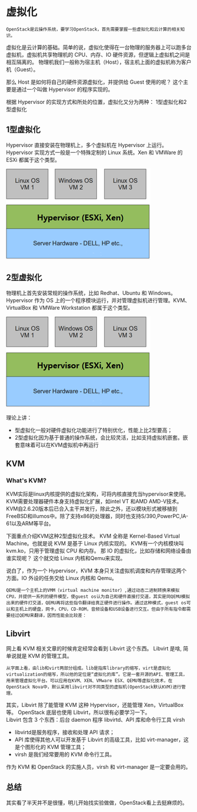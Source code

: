# 虚拟化
    OpenStack是云操作系统，要学习OpenStack，首先需要掌握一些虚拟化和云计算的相关知识。

虚拟化是云计算的基础。简单的说，虚拟化使得在一台物理的服务器上可以跑多台虚拟机，虚拟机共享物理机的 CPU、内存、IO 硬件资源，但逻辑上虚拟机之间是相互隔离的。  物理机我们一般称为宿主机（Host），宿主机上面的虚拟机称为客户机（Guest）。

那么 Host 是如何将自己的硬件资源虚拟化，并提供给 Guest 使用的呢？ 
这个主要是通过一个叫做 Hypervisor 的程序实现的。

根据 Hypervisor 的实现方式和所处的位置，虚拟化又分为两种： 
1型虚拟化和2型虚拟化 
## 1型虚拟化

Hypervisor 直接安装在物理机上，多个虚拟机在 Hypervisor 上运行。Hypervisor 实现方式一般是一个特殊定制的 Linux 系统。Xen 和 VMWare 的 ESXi 都属于这个类型。 

![Image text](https://raw.githubusercontent.com/inspurcloudgroup/rd2/master/%E8%AE%B8%E8%88%92%E5%AE%87/img/1.PNG)
## 2型虚拟化

物理机上首先安装常规的操作系统，比如 Redhat、Ubuntu 和 Windows。Hypervisor 作为 OS 上的一个程序模块运行，并对管理虚拟机进行管理。KVM、VirtualBox 和 VMWare Workstation 都属于这个类型。   

![Image text](https://raw.githubusercontent.com/inspurcloudgroup/rd2/master/%E8%AE%B8%E8%88%92%E5%AE%87/img/1.PNG)  

理论上讲：   
<ul>
<li>型虚拟化一般对硬件虚拟化功能进行了特别优化，性能上比2型要高； </li>

<li>2型虚拟化因为基于普通的操作系统，会比较灵活，比如支持虚拟机嵌套。嵌套意味着可以在KVM虚拟机中再运行</li>
</ul>  

## KVM
### What's KVM?
KVM实际是linux内核提供的虚拟化架构，可将内核直接充当hypervisor来使用。KVM需要处理器硬件本身支持虚拟化扩展，如intel VT 和AMD AMD-V技术。KVM自2.6.20版本后已合入主干并发行，除此之外，还以模块形式被移植到FreeBSD和illumos中。除了支持x86的处理器，同时也支持S/390,PowerPC,IA-61以及ARM等平台。  

下面重点介绍KVM这种2型虚拟化技术。 
KVM 全称是 Kernel-Based Virtual Machine。也就是说 KVM 是基于 Linux 内核实现的。 
KVM有一个内核模块叫 kvm.ko，只用于管理虚拟 CPU 和内存。  那 IO 的虚拟化，比如存储和网络设备由谁实现呢？ 
这个就交给 Linux 内核和Qemu来实现。

说白了，作为一个 Hypervisor，KVM 本身只关注虚拟机调度和内存管理这两个方面。IO 外设的任务交给 Linux 内核和 Qemu。   

    QEMU是一个主机上的VMM（virtual machine monitor）,通过动态二进制转换来模拟CPU，并提供一系列的硬件模型，使guest os认为自己和硬件直接打交道，其实是同QEMU模拟出来的硬件打交道，QEMU再将这些指令翻译给真正硬件进行操作。通过这种模式，guest os可以和主机上的硬盘，网卡，CPU，CD-ROM，音频设备和USB设备进行交互。但由于所有指令都需要经过QEMU来翻译，因而性能会比较差：
## Libvirt

网上看 KVM 相关文章的时候肯定经常会看到 Libvirt 这个东西。
Libvirt 是啥,
简单说就是 KVM 的管理工具。  

    从字面上看，由lib和virt两部分组成。lib是指库library的缩写，virt是虚拟化virtualization的缩写，所以他的定位是“虚拟化的库”。它是一套开源的API、管理工具，用来管理虚拟化平台。可以应用在KVM、XEN、VMware ESX、QEMU等虚拟化技术，在OpenStack Nova中，默认采用libvirt对不同类型的虚拟机(OpenStack默认KVM)进行管理。
其实，Libvirt 除了能管理 KVM 这种 Hypervisor，还能管理 Xen，VirtualBox 等。 
OpenStack 底层也使用 Libvirt，所以很有必要学习一下。   
Libvirt 包含 3 个东西：后台 daemon 程序 libvirtd、API 库和命令行工具 virsh 
<ul>
<li>libvirtd是服务程序，接收和处理 API 请求；</li>
<li>API 库使得其他人可以开发基于 Libvirt 的高级工具，比如 virt-manager，这是个图形化的 KVM 管理工具；</li>
<li>virsh 是我们经常要用的 KVM 命令行工具。</li>
</ul>
作为 KVM 和 OpenStack 的实施人员，virsh 和 virt-manager 是一定要会用的。 

## 总结
其实看了半天并不是很懂，明儿开始找实验做做，OpenStack看上去挺麻烦的。